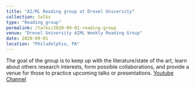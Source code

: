 ```yaml
---
title: "AI/ML Reading group at Drexel University"
collection: talks
type: "Reading group"
permalink: /talks/2020-09-01-reading-group
venue: "Drexel University AIML Weekly Reading Group"
date: 2020-09-01
location: "Philadelphia, PA"
---
```

The goal of the group is to keep up with the literature/state of the art, learn about others research interests, form possible collaborations, and provide a venue for those to practice upcoming talks or presentations.
[Youtube Channel](https://www.youtube.com/channel/UCEL_8jUd7t8BEnjJt1uVz8Q)
